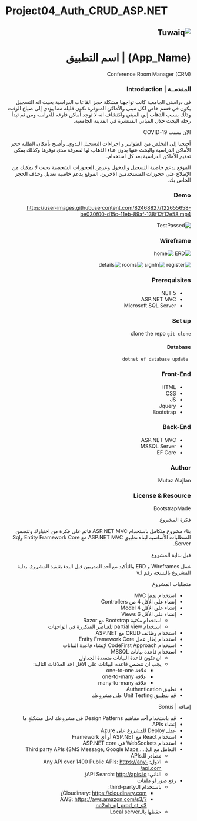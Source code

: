# Project04_Auth_CRUD_ASP.NET



<div dir="rtl" align="right" >


![Tuwaiq](https://i.ibb.co/SV2BSn5/tuwaiq.png)
----


# (App_Name) | اسم التطبيق
Conference Room Manager (CRM)


### المقدمــة | Introduction 
 
في دراستي الجامعية كانت تواجهنا مشكلة حجز القاعات الدراسية بحيث انه التسجيل يكون في قسم خاص لكل مبنى والأماكن المتوفرة تكون قليله مما يؤدي إلى ضياع الوقت
وذلك بسبب الذهاب إلى المبنى واكتشاف انه لا توجد اماكن فارغه للدراسه ومن ثم تبدأ رحلة البحث خلال المباني المنتشرة في المدينة الجامعية.

الان بسبب COVID-19 

أحتجنا إلى التخلص من الطوابير و اجراءات التسجيل اليدوي. وأصبح بأمكان الطلبة حجز الأماكن الدراسية والبحث عنها بدون عناء الذهاب لها لمعرفة مدى توفرها
وكذلك يمكن تعقيم الأماكن الدراسية بعد كل استخدام.


الموقع يدعم خاصية التسجيل والدخول وعرض الحجوزات الشخصية بحيث لا يمكنك من الإطلاع على حجوزات المستخدمين الاخرين.
الموقع يدعم خاصية تعديل وحذف الحجز الخاص بك.


### Demo  

 

https://user-images.githubusercontent.com/82468827/122655658-be030f00-d15c-11eb-89af-138f12f12e58.mp4

![TestPassed](https://user-images.githubusercontent.com/82468827/122655676-decb6480-d15c-11eb-83d2-88fe3cb2dae5.jpg)
 
 
### Wireframe  

 ![ERD](https://user-images.githubusercontent.com/82468827/122655669-c8bda400-d15c-11eb-80d1-a5e5ec7a6239.jpg)
![home](https://user-images.githubusercontent.com/82468827/122655670-cce9c180-d15c-11eb-8453-4b38891b85c8.jpg)


 ![register](https://user-images.githubusercontent.com/82468827/122655678-ea1e9000-d15c-11eb-8396-faa9870c8b8c.jpg)
![signIn](https://user-images.githubusercontent.com/82468827/122655679-ee4aad80-d15c-11eb-98df-8c637756bece.jpg)
![rooms](https://user-images.githubusercontent.com/82468827/122655684-f1de3480-d15c-11eb-8782-bc348a7ce997.jpg)
![details](https://user-images.githubusercontent.com/82468827/122655688-f9054280-d15c-11eb-98fe-82440f5bc5a8.jpg)

 
 
 
 
 
### Prerequisites
- NET 5 
- ASP.NET MVC
- Microsoft SQL Server 
### Set up  
clone the repo
``` git clone ``` 
 #### Database
 ``` dotnet ef database update```
### Front-End  
 - HTML
 - CSS
 - JS
 - Jquery
 - Bootstrap 
### Back-End 
 - ASP.NET MVC
 - MSSQL Server
 - EF Core
### Author
Mutaz Alajlan
### License & Resource
BootstrapMade


</div>



<div dir="rtl" align="right">

فكرة المشروع

بناء مشروع متكامل باستخدام ASP.NET MVC  قائم على فكرة من اختيارك وتتضمن المتطلبات الأساسية لبناء تطبيق ASP.NET MVC مع  Entity Framework Core وSql Server.


قبل بداية المشروع 

عمل Wireframes و ERD والتأكيد مع أحد المدربين قبل البدء بتنفيذ المشروع. بداية المشروع بالنسخة رقم  v.1

متطلبات المشروع


- استخدام نمط MVC 
- إنشاء على الأقل 4 من Controllers
- إنشاء على الأقل 4 Model 
- إنشاء على الأقل 6 Views
    - استخدام مكتبة Bootstrap مع Razor 
    - استخدام partial view للعناصر المتكررة في الواجهات
- استخدام وظائف CRUD مع ASP.NET 
- استخدام إطار عمل Entity Framework Core
- استخدام CodeFirst Approach لإنشاء قاعدة البيانات
- استخدام قاعدة بيانات MSSQL 
    - ان تكون قاعدة البيانات متعددة الجداول
    - يجب ان تتضمن قاعدة البيانات على الاقل احد العلاقات التالية:
        - علاقة one-to-one
        - علاقة one-to-many
        - علاقة many-to-many
- تطبيق Authentication 
- قم بتطبيق Unit Testing على مشروعك
    





إضافة | Bonus 
- قم باستخدام أحد مفاهيم Design Patterns في مشروعك لحل مشكلةٍ ما
- إنشاء APIs 
- عمل Deploy للمشروع على Azure
- استخدام React مع ASP.NET أو أي Framework 
- استخدام WebSockets في ASP.NET core
- التعامل مع الـThird party APIs  {SMS Message, Google Maps,….} 
    - مصادر للـAPIs
    - الاول: Any API over 1400 Public APIs: https://any-api.com/
    - الثاني: API Search: http://apis.io/
- رفع صور او ملفات 
    -  باستخدام الـthird-party:
        - Cloudinary: https://cloudinary.com/
        -  AWS: https://aws.amazon.com/s3/?nc2=h_ql_prod_st_s3
    - حفظها  بالـLocal server 
</div>
